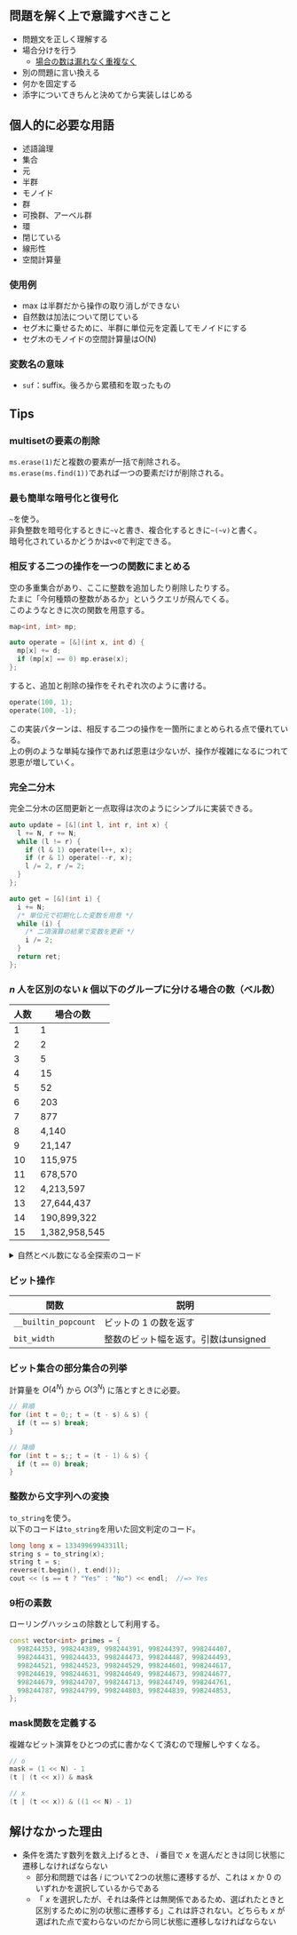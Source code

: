 ## 問題を解く上で意識すべきこと

- 問題文を正しく理解する
- 場合分けを行う
  - [場合の数は漏れなく重複なく](https://www.youtube.com/watch?v=8E9awm82Ij0)
- 別の問題に言い換える
- 何かを固定する
- 添字についてきちんと決めてから実装しはじめる

## 個人的に必要な用語

- 述語論理
- 集合
- 元
- 半群
- モノイド
- 群
- 可換群、アーベル群
- 環
- 閉じている
- 線形性
- 空間計算量

### 使用例

- max は半群だから操作の取り消しができない
- 自然数は加法について閉じている
- セグ木に乗せるために、半群に単位元を定義してモノイドにする
- セグ木のモノイドの空間計算量はO(N)

### 変数名の意味

- `suf`：suffix。後ろから累積和を取ったもの

## Tips

### multisetの要素の削除

`ms.erase(1)`だと複数の要素が一括で削除される。  
`ms.erase(ms.find(1))`であれば一つの要素だけが削除される。

### 最も簡単な暗号化と復号化

`~`を使う。  
非負整数を暗号化するときに`~v`と書き、複合化するときに`~(~v)`と書く。  
暗号化されているかどうかは`v<0`で判定できる。

### 相反する二つの操作を一つの関数にまとめる

空の多重集合があり、ここに整数を追加したり削除したりする。  
たまに「今何種類の整数があるか」というクエリが飛んでくる。  
このようなときに次の関数を用意する。

```cpp
map<int, int> mp;

auto operate = [&](int x, int d) {
  mp[x] += d;
  if (mp[x] == 0) mp.erase(x);
};
```

すると、追加と削除の操作をそれぞれ次のように書ける。

```cpp
operate(100, 1);
operate(100, -1);
```

この実装パターンは、相反する二つの操作を一箇所にまとめられる点で優れている。  
上の例のような単純な操作であれば恩恵は少ないが、操作が複雑になるにつれて恩恵が増していく。  

### 完全二分木

完全二分木の区間更新と一点取得は次のようにシンプルに実装できる。

```cpp
auto update = [&](int l, int r, int x) {
  l += N, r += N;
  while (l != r) {
    if (l & 1) operate(l++, x);
    if (r & 1) operate(--r, x);
    l /= 2, r /= 2;
  }
};

auto get = [&](int i) {
  i += N;
  /* 単位元で初期化した変数を用意 */
  while (i) {
    /* 二項演算の結果で変数を更新 */
    i /= 2;
  }
  return ret;
};
```

### $n$ 人を区別のない $k$ 個以下のグループに分ける場合の数（ベル数）

|人数|場合の数|
|-|-|
|1|1|
|2|2|
|3|5|
|4|15|
|5|52|
|6|203|
|7|877|
|8|4,140|
|9|21,147|
|10|115,975|
|11|678,570|
|12|4,213,597|
|13|27,644,437|
|14|190,899,322|
|15|1,382,958,545|

<details>
<summary>自然とベル数になる全探索のコード</summary>

```cpp
const int N = 10;
int cnt = 0;

vector<vector<int>> v;
auto rec = [&](auto rec, int x) -> void {
  if (x == N) {
    cnt++;
    return;
  }
  for (int i = 0; i < v.size(); i++) {
    v[i].push_back(x);
    rec(rec, x + 1);
    v[i].pop_back();
  }
  v.push_back({x});
  rec(rec, x + 1);
  v.pop_back();
};
rec(rec, 0);

cout << cnt << endl; //=> 115975
```
</details>

### ビット操作

|関数|説明|
|-|-|
|`__builtin_popcount`|ビットの 1 の数を返す|
|`bit_width`|整数のビット幅を返す。引数はunsigned|

### ビット集合の部分集合の列挙

計算量を $O(4^N)$ から $O(3^N)$ に落とすときに必要。

```cpp
// 昇順
for (int t = 0;; t = (t - s) & s) {
  if (t == s) break;
}

// 降順
for (int t = s;; t = (t - 1) & s) {
  if (t == 0) break;
}
```

### 整数から文字列への変換

`to_string`を使う。  
以下のコードは`to_string`を用いた回文判定のコード。

```cpp
long long x = 1334996994331ll;
string s = to_string(x);
string t = s;
reverse(t.begin(), t.end());
cout << (s == t ? "Yes" : "No") << endl;  //=> Yes
```

### 9桁の素数

ローリングハッシュの除数として利用する。

```cpp
const vector<int> primes = {
  998244353, 998244389, 998244391, 998244397, 998244407,
  998244431, 998244433, 998244473, 998244487, 998244493,
  998244521, 998244523, 998244529, 998244601, 998244617,
  998244619, 998244631, 998244649, 998244673, 998244677,
  998244679, 998244707, 998244713, 998244749, 998244761,
  998244787, 998244799, 998244803, 998244839, 998244853,
};
```

### mask関数を定義する

複雑なビット演算をひとつの式に書かなくて済むので理解しやすくなる。

```c++
// o
mask = (1 << N) - 1
(t | (t << x)) & mask

// x
(t | (t << x)) & ((1 << N) - 1)
```

## 解けなかった理由

- 条件を満たす数列を数え上げるとき、 $i$ 番目で $x$ を選んだときは同じ状態に遷移しなければならない
  - 部分和問題では各 $i$ について2つの状態に遷移するが、これは $x$ か $0$ のいずれかを選択しているからである
  - 「 $x$ を選択したが、それは条件とは無関係であるため、選ばれたときと区別するために別の状態に遷移する」これは許されない。どちらも $x$ が選ばれた点で変わらないのだから同じ状態に遷移しなければならない
